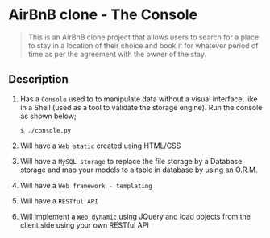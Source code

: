# AirBnB clone - The Console


> This is an AirBnB clone project that allows users to search for a place to stay in a location of their choice and book it for whatever period of time as per the agreement with the owner of the stay.

## Description
1. Has a `Console` used to to manipulate data without a visual interface, like in a Shell (used as a tool to validate the storage engine). Run the console as shown below;
   
   ```shell
   $ ./console.py
   ```

2. Will have a `Web static` created using HTML/CSS

3. Will have a `MySQL storage` to replace the file storage by a Database storage and map your models to a table in database by using an O.R.M.

4. Will have a `Web framework - templating`

5. Will have a `RESTful API`

6. Will implement a `Web dynamic` using JQuery and load objects from the client side using your own RESTful API

